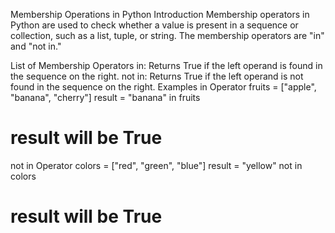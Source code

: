 Membership Operations in Python
Introduction
Membership operators in Python are used to check whether a value is present in a sequence or collection, such as a list, tuple, or string. The membership operators are "in" and "not in."

List of Membership Operators
in: Returns True if the left operand is found in the sequence on the right.
not in: Returns True if the left operand is not found in the sequence on the right.
Examples
in Operator
fruits = ["apple", "banana", "cherry"]
result = "banana" in fruits
# result will be True
not in Operator
colors = ["red", "green", "blue"]
result = "yellow" not in colors
# result will be True
